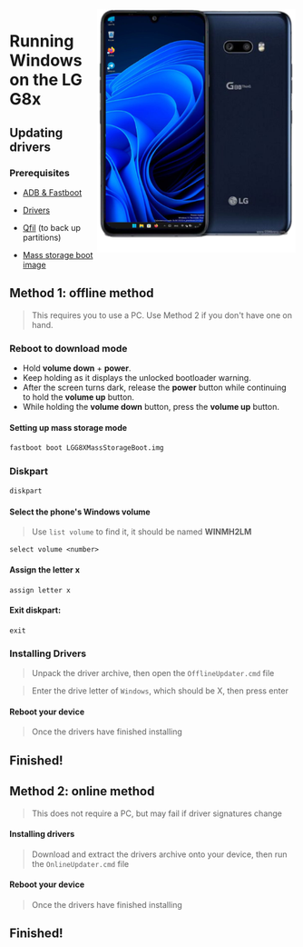 <img align="right" src="https://github.com/Icesito68/Port-Windows-11-Lg-G8x/blob/Lg-G8x/mh2lm.png" width="350" alt="Windows 11 Running On To LG G8x">

# Running Windows on the LG G8x

## Updating drivers

### Prerequisites
- [ADB & Fastboot](https://developer.android.com/studio/releases/platform-tools)
  
- [Drivers](https://github.com/Icesito68/Port-Windows-11-Lge-devices/releases/download/Drivers/mh2lm.drivers.zip)

- [Qfil](https://github.com/Icesito68/Port-Windows-11-Lge-devices/releases/tag/Qfil) (to back up partitions)

- [Mass storage boot image](https://github.com/Icesito68/Port-Windows-11-Lge-devices/releases/download/Files/LGG8XMassStorageBoot.img)

## Method 1: offline method
> This requires you to use a PC. Use Method 2 if you don't have one on hand.

### Reboot to download mode
- Hold **volume down** + **power**.
- Keep holding as it displays the unlocked bootloader warning.
- After the screen turns dark, release the **power** button while continuing to hold the **volume up** button.
- While holding the **volume down** button, press the **volume up** button.

#### Setting up mass storage mode
```cmd
fastboot boot LGG8XMassStorageBoot.img
```

### Diskpart
```cmd
diskpart
```

#### Select the phone's Windows volume
> Use `list volume` to find it, it should be named **WINMH2LM**
```diskpart
select volume <number>
```

#### Assign the letter x
```diskpart
assign letter x
```

#### Exit diskpart:
```diskpart
exit
```

### Installing Drivers
> Unpack the driver archive, then open the `OfflineUpdater.cmd` file

> Enter the drive letter of `Windows`, which should be X, then press enter

#### Reboot your device
> Once the drivers have finished installing

## Finished!

## Method 2: online method
> This does not require a PC, but may fail if driver signatures change

#### Installing drivers
> Download and extract the drivers archive onto your device, then run the `OnlineUpdater.cmd` file

#### Reboot your device
> Once the drivers have finished installing

## Finished!

















